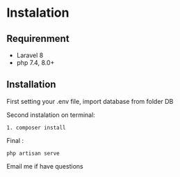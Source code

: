 # Instalation

## Requirenment
- Laravel 8
- php 7.4, 8.0+

## Installation
First setting your .env file, import database from folder DB

Second instalation on terminal:

    1. composer install
    
Final :

    php artisan serve

Email me if have questions
